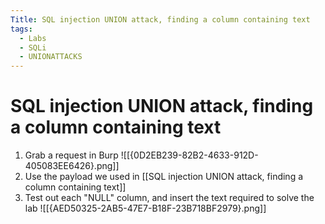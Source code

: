 ```yaml
---
Title: SQL injection UNION attack, finding a column containing text
tags:
  - Labs
  - SQLi
  - UNIONATTACKS
---
```

# SQL injection UNION attack, finding a column containing text
1. Grab a request in Burp
![[{0D2EB239-82B2-4633-912D-405083EE6426}.png]]
2. Use the payload we used in [[SQL injection UNION attack, finding a column containing text]]
3. Test out each "NULL" column, and insert the text required to solve the lab
![[{AED50325-2AB5-47E7-B18F-23B718BF2979}.png]]






